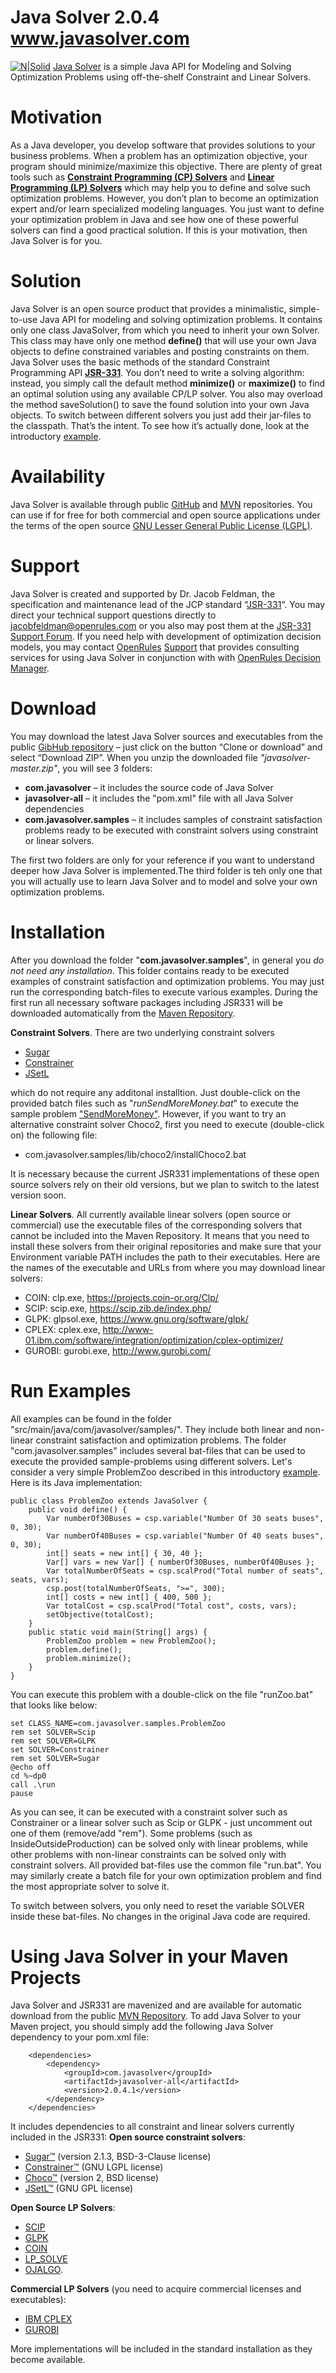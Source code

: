 # Java Solver 2.0.4 &nbsp; &nbsp;&nbsp;&nbsp; &nbsp;&nbsp;&nbsp;&nbsp;&nbsp; &nbsp;&nbsp;&nbsp;&nbsp; www.javasolver.com    
[![N|Solid](https://javasolvers.files.wordpress.com/2019/05/image.png?w=97)](http://jcp.org/en/jsr/detail?id=331) 
[Java Solver](http://javasolver.com) is a simple Java API for Modeling and Solving Optimization Problems using off-the-shelf Constraint and Linear Solvers. 
# Motivation
As a Java developer, you develop software that provides solutions to your business problems. When a problem has an optimization objective, your program should minimize/maximize this objective. There are plenty of great tools such as **[Constraint Programming (CP) Solvers](http://openjvm.jvmhost.net/CPSolvers/)** and **[Linear Programming (LP) Solvers](http://openjvm.jvmhost.net/LPSolvers/)** which may help you to define and solve such optimization problems. However, you don’t plan to become an optimization expert and/or learn specialized modeling languages. You just want to define your optimization problem in Java and see how one of these powerful solvers can find a good practical solution. If this is your motivation, then Java Solver is for you.
# Solution
Java Solver is an open source product that provides a minimalistic, simple-to-use Java API for modeling and solving optimization problems. It contains only one class JavaSolver, from which you need to inherit your own Solver. This class may have only one method **define()** that will use your own Java objects to define constrained variables and posting constraints on them. Java Solver uses the basic methods of the standard Constraint Programming API **[JSR-331](http://jsr331.org/)**. You don’t need to write a solving algorithm: instead, you simply call the default method **minimize()** or **maximize()** to find an optimal solution using any available CP/LP solver. You also may overload the method saveSolution() to save the found solution into your own Java objects. To switch between different solvers you just add their jar-files to the classpath. That’s the intent. To see how it’s actually done, look at the introductory [example](https://javasolvers.wordpress.com/introductory-example/).
# Availability
Java Solver is available through public [GitHub](https://github.com/OpenRulesSupport/javasolver) and [MVN](https://mvnrepository.com/search?q=javasolver) repositories. You can use if for free for both commercial and open source applications under the terms of the open source [GNU Lesser General Public License (LGPL)](https://www.gnu.org/licenses/old-licenses/lgpl-2.1.en.html).

# Support
Java Solver is created and supported by Dr. Jacob Feldman, the specification and maintenance lead of the JCP standard “[JSR-331](http://jsr331.org/)“. You may direct your technical support questions directly to jacobfeldman@openrules.com or you also may post them at the [JSR-331 Support Forum](https://groups.google.com/forum/#!forum/jsr331). If you need help with development of optimization decision models, you may contact [OpenRules](http://openrules.com) [Support](mailto:support@openrules.com) that provides consulting services for using Java Solver in conjunction with with [OpenRules Decision Manager](http://OpenRulesDecisionManager.com).

# Download
You may  download the latest Java Solver sources and executables from the public [GibHub repository](https://github.com/OpenRulesSupport/javasolver) – just click on the button “Clone or download” and select “Download ZIP”. When you unzip the downloaded file *"javasolver-master.zip"*, you will see 3 folders:
- **com.javasolver** – it includes the source code of Java Solver
- **javasolver-all** – it includes the "pom.xml" file with all Java Solver dependencies 
- **com.javasolver.samples** – it includes samples of constraint satisfaction problems ready to be executed with constraint solvers using constraint or linear solvers. 

The first two folders are only for your reference if you want to understand deeper how Java Solver is implemented.The third folder is teh only one that you will actually use to learn Java Solver and to model and solve your own optimization problems.

# Installation
After you download the folder "**com.javasolver.samples**", in general you *do not need any installation*. This folder contains ready to be executed examples of constraint satisfaction and optimization problems. You may just run the corresponding batch-files to execute various examples. During the first run all necessary software packages including JSR331 will be downloaded automatically from the [Maven Repository](https://mvnrepository.com/search?q=javasolver). 

**Constraint Solvers**. There are two underlying constraint solvers
* [Sugar](https://github.com/OpenRulesSupport/jsr331/tree/master/org.jcp.jsr331.sugar)
* [Constrainer](https://github.com/OpenRulesSupport/jsr331/tree/master/org.jcp.jsr331.constrainer) 
* [JSetL](http://www.clpset.unipr.it/jsetl/)

which do not require any additonal installtion. Just double-click on the provided batch files such as "*runSendMoreMoney.bat*" to execute the sample problem ["SendMoreMoney"](https://github.com/OpenRulesSupport/javasolver/blob/master/com.javasolver.samples/src/main/java/com/javasolver/samples/SendMoreMoney.java). 
However, if you want to try an alternative constraint solver Choco2, first you need to execute (double-click on) the following file:
- com.javasolver.samples/lib/choco2/installChoco2.bat

It is necessary because the current JSR331 implementations of these open source solvers rely on their old versions, but we plan to switch to the latest version soon.

**Linear Solvers**. All currently available linear solvers (open source or commercial) use the executable files of the corresponding solvers that cannot be included into the Maven Repository. It means that you need to install these solvers from their original repositories and make sure that your Environment variable PATH includes the path to their executables. Here are the names of the executable and URLs from where you may download linear solvers:
- COIN: clp.exe, https://projects.coin-or.org/Clp/
- SCIP: scip.exe, https://scip.zib.de/index.php/
- GLPK: glpsol.exe, https://www.gnu.org/software/glpk/
- CPLEX: cplex.exe, http://www-01.ibm.com/software/integration/optimization/cplex-optimizer/
- GUROBI: gurobi.exe, http://www.gurobi.com/

# Run Examples
All examples can be found in the folder "src/main/java/com/javasolver/samples/". They include both linear and non-linear constraint satisfaction and optimization problems. The folder "com.javasolver.samples" includes several bat-files that can be used to execute the provided sample-problems using different solvers. Let's consider a very simple ProblemZoo described in this introductory [example](https://javasolvers.wordpress.com/introductory-example/). Here is its Java implementation:
~~~
public class ProblemZoo extends JavaSolver {
	public void define() {
		Var numberOf30Buses = csp.variable("Number Of 30 seats buses", 0, 30);
		Var numberOf40Buses = csp.variable("Number Of 40 seats buses", 0, 30);
		int[] seats = new int[] { 30, 40 };
		Var[] vars = new Var[] { numberOf30Buses, numberOf40Buses };
		Var totalNumberOfSeats = csp.scalProd("Total number of seats", seats, vars);
		csp.post(totalNumberOfSeats, ">=", 300);
		int[] costs = new int[] { 400, 500 };
		Var totalCost = csp.scalProd("Total cost", costs, vars);
		setObjective(totalCost);
	}
	public static void main(String[] args) {
		ProblemZoo problem = new ProblemZoo();
		problem.define();
		problem.minimize();
	}
}
~~~
You can execute this problem with a double-click on the file "runZoo.bat" that looks like below:
~~~
set CLASS_NAME=com.javasolver.samples.ProblemZoo
rem set SOLVER=Scip
rem set SOLVER=GLPK
set SOLVER=Constrainer
rem set SOLVER=Sugar
@echo off
cd %~dp0
call .\run
pause
~~~
As you can see, it can be executed with a constraint solver such as Constrainer or a linear solver such as Scip or GLPK - just uncomment out one of them (remove/add "rem"). Some problems (such as InsideOutsideProduction) can be solved only with linear problems, while other problems with non-linear constraints can be solved only with constraint solvers. All provided bat-files use the common file "run.bat". You may similarly create a batch file for your own optimization problem and find the most appropriate solver to solve it.

To switch between solvers, you only need to reset the variable SOLVER inside these bat-files. No changes in the original Java code are required. 

# Using Java Solver in your Maven Projects
Java Solver and JSR331 are mavenized and are available for automatic download from the public [MVN Repository](https://mvnrepository.com/search?q=javasolver). To add Java Solver to your Maven project, you should simply add the following Java Solver dependency to your pom.xml file:
~~~
	<dependencies>
		<dependency>
			<groupId>com.javasolver</groupId>
			<artifactId>javasolver-all</artifactId>
			<version>2.0.4.1</version>
		</dependency>
	</dependencies>
~~~
It includes dependencies to all constraint and linear solvers currently included in the JSR331:
**Open source constraint solvers**: 
-	[Sugar™](http://bach.istc.kobe-u.ac.jp/sugar/) (version 2.1.3, BSD-3-Clause license) 
-	[Constrainer™](http://sourceforge.net/projects/openl-tablets/?source=directory) (GNU LGPL license)
-	[Choco™](http://choco.sourceforge.net/) (version 2, BSD license) 
-	[JSetL™](http://cmt.math.unipr.it/jsetl.html) (GNU GPL license)

**Open Source LP Solvers**:
-	[SCIP](http://scip.zib.de/)
-	[GLPK](http://www.gnu.org/software/glpk/)
-	[COIN](https://projects.coin-or.org/Clp/)
-	[LP_SOLVE](http://lpsolve.sourceforge.net/5.0/)
-	[OJALGO](http://ojalgo.org/).

**Commercial LP Solvers** (you need to acquire commercial licenses and executables):
-	[IBM CPLEX](http://www-01.ibm.com/software/integration/optimization/cplex-optimizer/)
-	[GUROBI](http://www.gurobi.com/)

More implementations will be included in the standard installation as they become available.
